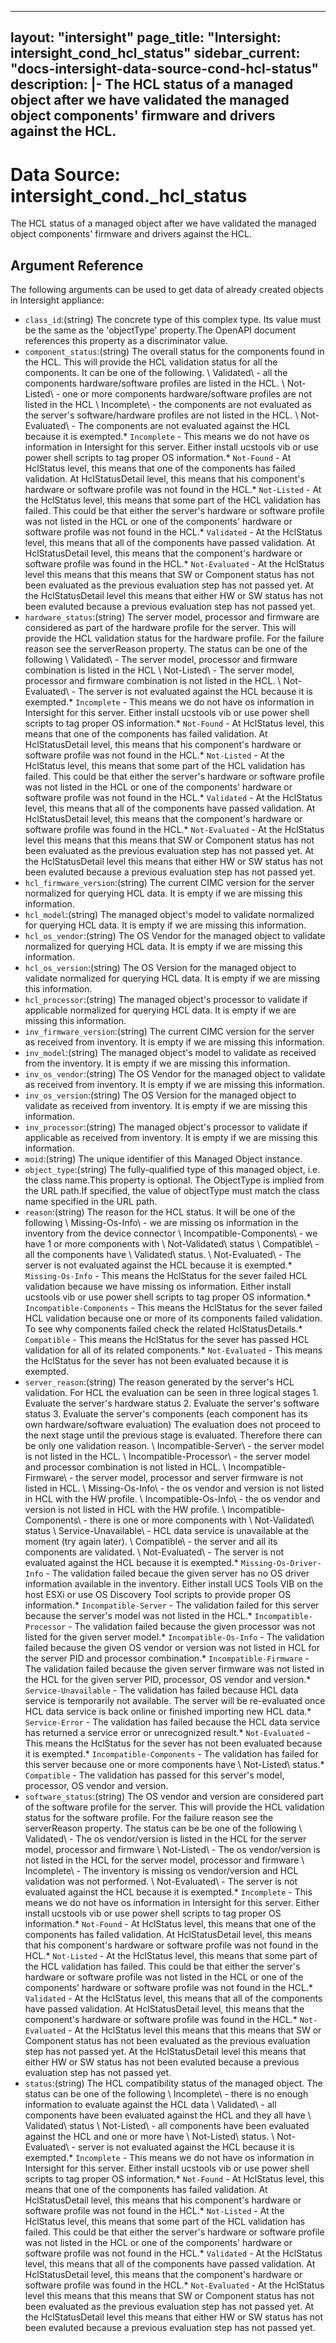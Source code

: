 
---
layout: "intersight"
page_title: "Intersight: intersight_cond_hcl_status"
sidebar_current: "docs-intersight-data-source-cond-hcl-status"
description: |-
The HCL status of a managed object after we have validated the managed object components' firmware and drivers against the HCL.
---

# Data Source: intersight_cond._hcl_status
The HCL status of a managed object after we have validated the managed object components' firmware and drivers against the HCL.
## Argument Reference
The following arguments can be used to get data of already created objects in Intersight appliance:
* `class_id`:(string) The concrete type of this complex type. Its value must be the same as the 'objectType' property.The OpenAPI document references this property as a discriminator value. 
* `component_status`:(string) The overall status for the components found in the HCL. This will provide the HCL validation status for all the components. It can be one of the following. \ Validated\  - all the components hardware/software profiles are listed in the HCL. \ Not-Listed\  - one or more components hardware/software profiles are not listed in the HCL \ Incomplete\  - the components are not evaluated as the server's software/hardware profiles are not listed in the HCL. \ Not-Evaluated\  - The components are not evaluated against the HCL because it is exempted.* `Incomplete` - This means we do not have os information in Intersight for this server. Either install ucstools vib or use power shell scripts to tag proper OS information.* `Not-Found` - At HclStatus level, this means that one of the components has failed validation. At HclStatusDetail level, this means that his component's hardware or software profile was not found in the HCL.* `Not-Listed` - At the HclStatus level, this means that some part of the HCL validation has failed. This could be that either the server's hardware or software profile was not listed in the HCL or one of the components' hardware or software profile was not found in the HCL.* `Validated` - At the HclStatus level, this means that all of the components have passed validation. At HclStatusDetail level, this means that the component's hardware or software profile was found in the HCL.* `Not-Evaluated` - At the HclStatus level this means that this means that SW or Component status has not been evaluated as the previous evaluation step has not passed yet. At the HclStatusDetail level this means that either HW or SW status has not been evaluted because a previous evaluation step has not passed yet. 
* `hardware_status`:(string) The server model, processor and firmware are considered as part of the hardware profile for the server. This will provide the HCL validation status for the hardware profile. For the failure reason see the serverReason property. The status can be one of the following \ Validated\  - The server model, processor and firmware combination is listed in the HCL \ Not-Listed\  - The server model, processor and firmware combination is not listed in the HCL. \ Not-Evaluated\  - The server is not evaluated against the HCL because it is exempted.* `Incomplete` - This means we do not have os information in Intersight for this server. Either install ucstools vib or use power shell scripts to tag proper OS information.* `Not-Found` - At HclStatus level, this means that one of the components has failed validation. At HclStatusDetail level, this means that his component's hardware or software profile was not found in the HCL.* `Not-Listed` - At the HclStatus level, this means that some part of the HCL validation has failed. This could be that either the server's hardware or software profile was not listed in the HCL or one of the components' hardware or software profile was not found in the HCL.* `Validated` - At the HclStatus level, this means that all of the components have passed validation. At HclStatusDetail level, this means that the component's hardware or software profile was found in the HCL.* `Not-Evaluated` - At the HclStatus level this means that this means that SW or Component status has not been evaluated as the previous evaluation step has not passed yet. At the HclStatusDetail level this means that either HW or SW status has not been evaluted because a previous evaluation step has not passed yet. 
* `hcl_firmware_version`:(string) The current CIMC version for the server normalized for querying HCL data. It is empty if we are missing this information. 
* `hcl_model`:(string) The managed object's model to validate normalized for querying HCL data. It is empty if we are missing this information. 
* `hcl_os_vendor`:(string) The OS Vendor for the managed object to validate normalized for querying HCL data. It is empty if we are missing this information. 
* `hcl_os_version`:(string) The OS Version for the managed object to validate normalized for querying HCL data. It is empty if we are missing this information. 
* `hcl_processor`:(string) The managed object's processor to validate if applicable normalized for querying HCL data. It is empty if we are missing this information. 
* `inv_firmware_version`:(string) The current CIMC version for the server as received from inventory. It is empty if we are missing this information. 
* `inv_model`:(string) The managed object's model to validate as received from the inventory. It is empty if we are missing this information. 
* `inv_os_vendor`:(string) The OS Vendor for the managed object to validate as received from inventory. It is empty if we are missing this information. 
* `inv_os_version`:(string) The OS Version for the managed object to validate as received from inventory. It is empty if we are missing this information. 
* `inv_processor`:(string) The managed object's processor to validate if applicable as received from inventory. It is empty if we are missing this information. 
* `moid`:(string) The unique identifier of this Managed Object instance. 
* `object_type`:(string) The fully-qualified type of this managed object, i.e. the class name.This property is optional. The ObjectType is implied from the URL path.If specified, the value of objectType must match the class name specified in the URL path. 
* `reason`:(string) The reason for the HCL status. It will be one of the following \ Missing-Os-Info\  - we are missing os information in the inventory from the device connector \ Incompatible-Components\  - we have 1 or more components with \ Not-Validated\  status \ Compatible\  - all the components have \ Validated\  status. \ Not-Evaluated\  - The server is not evaluated against the HCL because it is exempted.* `Missing-Os-Info` - This means the HclStatus for the sever failed HCL validation because we have missing os information. Either install ucstools vib or use power shell scripts to tag proper OS information.* `Incompatible-Components` - This means the HclStatus for the sever failed HCL validation because one or more of its components failed validation. To see why components failed check the related HclStatusDetails.* `Compatible` - This means the HclStatus for the sever has passed HCL validation for all of its related components.* `Not-Evaluated` - This means the HclStatus for the sever has not been evaluated because it is exempted. 
* `server_reason`:(string) The reason generated by the server's HCL validation. For HCL the evaluation can be seen in three logical stages 1. Evaluate the server's hardware status 2. Evaluate the server's software status 3. Evaluate the server's components (each component has its own hardware/software evaluation) The evaluation does not proceed to the next stage until the previous stage is evaluated. Therefore there can be only one validation reason. \ Incompatible-Server\  - the server model is not listed in the HCL. \ Incompatible-Processor\  - the server model and processor combination is not listed in HCL. \ Incompatible-Firmware\  - the server model, processor and server firmware is not listed in HCL. \ Missing-Os-Info\  - the os vendor and version is not listed in HCL with the HW profile. \ Incompatible-Os-Info\  - the os vendor and version is not listed in HCL with the HW profile. \ Incompatible-Components\  - there is one or more components with \ Not-Validated\  status \ Service-Unavailable\  - HCL data service is unavailable at the moment (try again later). \ Compatible\  - the server and all its components are validated. \ Not-Evaluated\  - The server is not evaluated against the HCL because it is exempted.* `Missing-Os-Driver-Info` - The validation failed becaue the given server has no OS driver information available in the inventory. Either install UCS Tools VIB on the host ESXi or use OS Discovery Tool scripts to provide proper OS information.* `Incompatible-Server` - The validation failed for this server because the server's model was not listed in the HCL.* `Incompatible-Processor` - The validation failed because the given processor was not listed for the given server model.* `Incompatible-Os-Info` - The validation failed because the given OS vendor or version was not listed in HCL for the server PID and processor combination.* `Incompatible-Firmware` - The validation failed because the given server firmware was not listed in the HCL for the given server PID, processor, OS vendor and version.* `Service-Unavailable` - The validation has failed because HCL data service is temporarily not available. The server will be re-evaluated once HCL data service is back online or finished importing new HCL data.* `Service-Error` - The validation has failed because the HCL data service has returned a service error or unrecognized result.* `Not-Evaluated` - This means the HclStatus for the sever has not been evaluated because it is exempted.* `Incompatible-Components` - The validation has failed for this server because one or more components have \ Not-Listed\  status.* `Compatible` - The validation has passed for this server's model, processor, OS vendor and version. 
* `software_status`:(string) The OS vendor and version are considered part of the software profile for the server. This will provide the HCL validation status for the software profile. For the failure reason see the serverReason property. The status can be be one of the following \ Validated\  - The os vendor/version is listed in the HCL for the server model, processor and firmware \ Not-Listed\  - The os vendor/version is not listed in the HCL for the server model, processor and firmware \ Incomplete\  - The inventory is missing os vendor/version and HCL validation was not performed. \ Not-Evaluated\  - The server is not evaluated against the HCL because it is exempted.* `Incomplete` - This means we do not have os information in Intersight for this server. Either install ucstools vib or use power shell scripts to tag proper OS information.* `Not-Found` - At HclStatus level, this means that one of the components has failed validation. At HclStatusDetail level, this means that his component's hardware or software profile was not found in the HCL.* `Not-Listed` - At the HclStatus level, this means that some part of the HCL validation has failed. This could be that either the server's hardware or software profile was not listed in the HCL or one of the components' hardware or software profile was not found in the HCL.* `Validated` - At the HclStatus level, this means that all of the components have passed validation. At HclStatusDetail level, this means that the component's hardware or software profile was found in the HCL.* `Not-Evaluated` - At the HclStatus level this means that this means that SW or Component status has not been evaluated as the previous evaluation step has not passed yet. At the HclStatusDetail level this means that either HW or SW status has not been evaluted because a previous evaluation step has not passed yet. 
* `status`:(string) The HCL compatibility status of the managed object. The status can be one of the following \ Incomplete\  - there is no enough information to evaluate against the HCL data \ Validated\  - all components have been evaluated against the HCL and they all have \ Validated\  status \ Not-Listed\  - all components have been evaluated against the HCL and one or more have \ Not-Listed\  status. \ Not-Evaluated\  - server is not evaluated against the HCL because it is exempted.* `Incomplete` - This means we do not have os information in Intersight for this server. Either install ucstools vib or use power shell scripts to tag proper OS information.* `Not-Found` - At HclStatus level, this means that one of the components has failed validation. At HclStatusDetail level, this means that his component's hardware or software profile was not found in the HCL.* `Not-Listed` - At the HclStatus level, this means that some part of the HCL validation has failed. This could be that either the server's hardware or software profile was not listed in the HCL or one of the components' hardware or software profile was not found in the HCL.* `Validated` - At the HclStatus level, this means that all of the components have passed validation. At HclStatusDetail level, this means that the component's hardware or software profile was found in the HCL.* `Not-Evaluated` - At the HclStatus level this means that this means that SW or Component status has not been evaluated as the previous evaluation step has not passed yet. At the HclStatusDetail level this means that either HW or SW status has not been evaluted because a previous evaluation step has not passed yet. 
